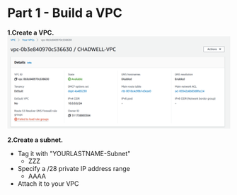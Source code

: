 # Part 1 - Build a VPC

**1.Create a VPC.**
![VPC](images/VPC.png)

 **2.Create a subnet.**
- Tag it with "YOURLASTNAME-Subnet"
    - ZZZ
- Specify a /28 private IP address range
    - AAAA
- Attach it to your VPC


